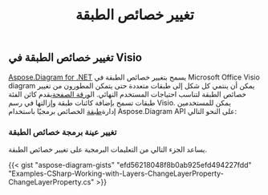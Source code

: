 ﻿---
title: تغيير خصائص الطبقة
type: docs
weight: 130
url: /ar/net/change-properties-layer/
description: يوضح هذا القسم كيفية تغيير خصائص الطبقة باستخدام Aspose.Diagram.
---
## **تغيير خصائص الطبقة في Visio**
[Aspose.Diagram for .NET](https://products.aspose.com/diagram/net/) يسمح بتغيير خصائص الطبقة في Microsoft Office Visio diagram يمكن أن ينتمي كل شكل إلى طبقات متعددة حتى يتمكن المطورون من تغيير خصائص الطبقة لتناسب احتياجات المستخدم النهائي. ال[ورقة الصفحة](https://reference.aspose.com/diagram/net/aspose.diagram/pagesheet)يقدم كائن الفئة طبقات تسمح بإضافة كائنات طبقة وإزالتها في رسم Visio. يمكن للمستخدمين إدارة[طبقة](https://reference.aspose.com/diagram/net/aspose.diagram/layer) الخصائص برمجيًا باستخدام Aspose.Diagram API على النحو التالي:
### **تغيير عينة برمجة خصائص الطبقة**
يساعد الجزء التالي من التعليمات البرمجية على تغيير خصائص الطبقة.

{{< gist "aspose-diagram-gists" "efd56218048f8b0ab925efd494227fdd" "Examples-CSharp-Working-with-Layers-ChangeLayerProperty-ChangeLayerProperty.cs" >}}